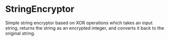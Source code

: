 # StringEncryptor
Simple string encryptor based on XOR operations which takes an input string, returns the string as an encrypted integer, and converts it back to the original string.
